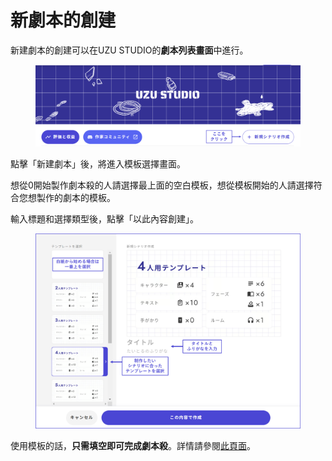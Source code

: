 # 新劇本的創建

新建劇本的創建可以在UZU STUDIO的**劇本列表畫面**中進行。

<figure><img src="../../.gitbook/assets/image (4) (1) (1) (1) (1) (1).png" alt=""><figcaption></figcaption></figure>

點擊「新建劇本」後，將進入模板選擇畫面。

想從0開始製作劇本殺的人請選擇最上面的空白模板，想從模板開始的人請選擇符合您想製作的劇本的模板。

輸入標題和選擇類型後，點擊「以此內容創建」。

<figure><img src="../../.gitbook/assets/image (5) (1) (1) (1) (1).png" alt=""><figcaption></figcaption></figure>

使用模板的話，**只需填空即可完成劇本殺**。詳情請參閱[此頁面](../template/)。
